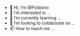 - 👋 Hi, I’m @Poldsino
- 👀 I’m interested in ...
- 🌱 I’m currently learning ...
- 💞️ I’m looking to collaborate on ...
- 📫 How to reach me ...

<!---
Poldsino/Poldsino is a ✨ special ✨ repository because its `README.md` (this file) appears on your GitHub profile.
You can click the Preview link to take a look at your changes.
--->
